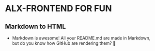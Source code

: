 # ALX-FRONTEND FOR FUN

## Markdown to HTML
- Markdown is awesome! All your README.md are made in Markdown, but do you know how GitHub are rendering them?



